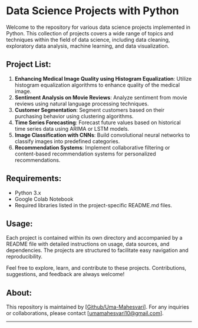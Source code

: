 # Data Science Projects with Python

Welcome to the repository for various data science projects implemented in Python. This collection of projects covers a wide range of topics and techniques within the field of data science, including data cleaning, exploratory data analysis, machine learning, and data visualization.

## Project List:

1. **Enhancing Medical Image Quality using Histogram Equalization**: Utilize histogram equalization algorithms to enhance quality of the medical image.
2. **Sentiment Analysis on Movie Reviews**: Analyze sentiment from movie reviews using natural language processing techniques.
3. **Customer Segmentation**: Segment customers based on their purchasing behavior using clustering algorithms.
4. **Time Series Forecasting**: Forecast future values based on historical time series data using ARIMA or LSTM models.
5. **Image Classification with CNNs**: Build convolutional neural networks to classify images into predefined categories.
6. **Recommendation Systems**: Implement collaborative filtering or content-based recommendation systems for personalized recommendations.

## Requirements:

- Python 3.x
- Google Colab Notebook 
- Required libraries listed in the project-specific README.md files.

## Usage:

Each project is contained within its own directory and accompanied by a README file with detailed instructions on usage, data sources, and dependencies. The projects are structured to facilitate easy navigation and reproducibility.

Feel free to explore, learn, and contribute to these projects. Contributions, suggestions, and feedback are always welcome!

## About:

This repository is maintained by [[Github/Uma-Mahesvari](https://github.com/Uma-Mahesvari)]. For any inquiries or collaborations, please contact [umamahesvari10@gmail.com].

---
